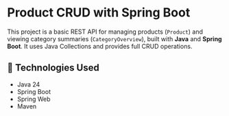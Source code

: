 # Product CRUD with Spring Boot

This project is a basic REST API for managing products (`Product`) and viewing category summaries (`CategoryOverview`), built with **Java** and **Spring Boot**. It uses Java Collections and provides full CRUD operations.

## 🚀 Technologies Used

- Java 24
- Spring Boot 
- Spring Web
- Maven
